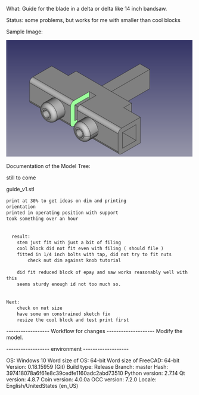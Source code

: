 What:
  Guide for the blade in a delta or delta like 14 inch bandsaw.
  
Status:
	some problems, but works for me with smaller than cool blocks 
 
Sample Image:

  <img src=example_image.png width=500>

Documentation of the Model Tree:

  still to come


guide_v1.stl

    print at 30% to get ideas on dim and printing
	orientation 
	printed in operating position with support
	took something over an hour
	  
	  
	  result:
		stem just fit with just a bit of filing
		cool block did not fit even with filing ( should file )
		fitted in 1/4 inch bolts with tap, did not try to fit nuts
			check nut dim against knob tutorial
			
		did fit reduced block of epay and saw works reasonably well with this
		seems sturdy enough id not too much so.
		
		
	Next:
		check on nut size
		have some un constrained sketch fix
		resize the cool block and test print first
		
	

------------------ Workflow for changes --------------------
Modify the model.






------------------  environment  -------------------

 
OS: Windows 10
Word size of OS: 64-bit
Word size of FreeCAD: 64-bit
Version: 0.18.15959 (Git)
Build type: Release
Branch: master
Hash: 397418078a6f61e8c39cedfe1160adc2abd73510
Python version: 2.7.14
Qt version: 4.8.7
Coin version: 4.0.0a
OCC version: 7.2.0
Locale: English/UnitedStates (en_US)

